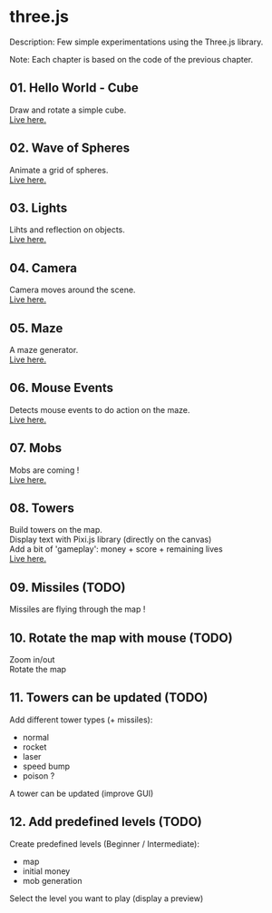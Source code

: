 # three.js

Description: Few simple experimentations using the Three.js library.

Note: Each chapter is based on the code of the previous chapter.

## 01. Hello World - Cube

Draw and rotate a simple cube.  
[Live here.](https://dorianbayart.github.io/three.js/hello-world-cube/)

## 02. Wave of Spheres

Animate a grid of spheres.  
[Live here.](https://dorianbayart.github.io/three.js/wave-of-spheres/)

## 03. Lights

Lihts and reflection on objects.  
[Live here.](https://dorianbayart.github.io/three.js/lights/)

## 04. Camera

Camera moves around the scene.  
[Live here.](https://dorianbayart.github.io/three.js/camera/)

## 05. Maze

A maze generator.  
[Live here.](https://dorianbayart.github.io/three.js/maze/)

## 06. Mouse Events

Detects mouse events to do action on the maze.  
[Live here.](https://dorianbayart.github.io/three.js/mouse-events/)

## 07. Mobs

Mobs are coming !  
[Live here.](https://dorianbayart.github.io/three.js/mobs/)

## 08. Towers

Build towers on the map.  
Display text with Pixi.js library (directly on the canvas)  
Add a bit of 'gameplay': money + score + remaining lives  
[Live here.](https://dorianbayart.github.io/three.js/towers/)

## 09. Missiles (TODO)

Missiles are flying through the map !

## 10. Rotate the map with mouse (TODO)

Zoom in/out  
Rotate the map

## 11. Towers can be updated (TODO)

Add different tower types (+ missiles):
- normal
- rocket
- laser
- speed bump
- poison ?

A tower can be updated (improve GUI)

## 12. Add predefined levels (TODO)

Create predefined levels (Beginner / Intermediate):
- map
- initial money
- mob generation

Select the level you want to play (display a preview)
